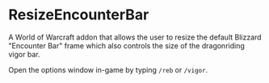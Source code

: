 # ResizeEncounterBar
A World of Warcraft addon that allows the user to resize the default Blizzard "Encounter Bar" frame which also controls the size of the dragonriding vigor bar.

Open the options window in-game by typing `/reb` or `/vigor`.
